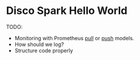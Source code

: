 # Disco Spark Hello World

TODO:
 - Monitoring with Prometheus [pull](https://github.com/andrusha/dropwizard-prometheus) or [push](https://github.com/banzaicloud/spark-metrics) models.
 - How should we log?
 - Structure code properly
